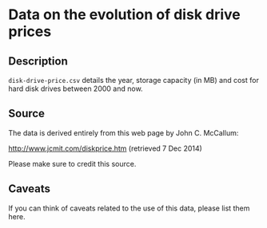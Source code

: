 Data on the evolution of disk drive prices
==========================================

Description
-----------
`disk-drive-price.csv` details the year, storage capacity (in MB) and cost for hard disk drives between 2000 and now.

Source
------
The data is derived entirely from this web page by John C. McCallum:

http://www.jcmit.com/diskprice.htm  (retrieved 7 Dec 2014)

Please make sure to credit this source.

Caveats
-------
If you can think of caveats related to the use of this data, please list them here.
